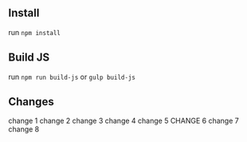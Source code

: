 ## Install

run `npm install`

## Build JS

run `npm run build-js` or `gulp build-js`

## Changes
change 1
change 2
change 3
change 4
change 5
CHANGE 6
change 7
change 8
